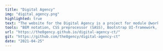 ```yaml
---
title: "Digital Agency"
img: "digital_agency.png"
highlighted: true
text: "The website for the Digital Agency is a project for module @work 2, which is a fourth-term module. It's a group project to design a responsive website for a fictional digital agency in a short amount of time. The website includes a summary of the services you offer, as well as successful case studies, team members, and contact information."
tools: "BEM notation, CSS preprocessor (SASS), Bootstrap UI-framework, Eleventy data, and nunjucks were among the technical requirements."
url: "https://the8gency.github.io/digital-agency-ct/"
git: "https://github.com/the8gency/digital-agency-ct"
date: "2021-04-25"
---
```



